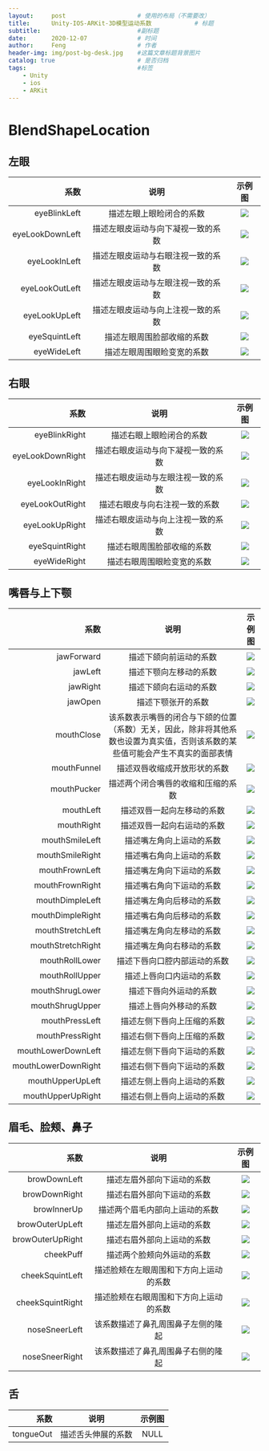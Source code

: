 ```yaml
---
layout:     post   				    # 使用的布局（不需要改）
title:      Unity-IOS-ARKit-3D模型运动系数	  		# 标题
subtitle:                   		#副标题
date:       2020-12-07 				# 时间
author:     Feng 					# 作者
header-img: img/post-bg-desk.jpg 	#这篇文章标题背景图片
catalog: true 						# 是否归档
tags:								#标签
    - Unity
    - ios
    - ARKit
---
```


# BlendShapeLocation
## 左眼

| 系数 | 说明 | 示例图 |
| -----: | :-----: | :-----: |
| eyeBlinkLeft      | 描述左眼上眼睑闭合的系数 | ![](./img/2020-12-07/eyeBlinkLeft.png) |
| eyeLookDownLeft   | 描述左眼皮运动与向下凝视一致的系数 | ![](./img/2020-12-07/eyeLookDownLeft.png) |
| eyeLookInLeft     | 描述左眼皮运动与右眼注视一致的系数 | ![](./img/2020-12-07/eyeLookInLeft.png) |
| eyeLookOutLeft    | 描述左眼皮运动与左眼注视一致的系数 | ![](./img/2020-12-07/eyeLookOutLeft.png) |
| eyeLookUpLeft     | 描述左眼皮运动与向上注视一致的系数 | ![](./img/2020-12-07/eyeLookUpLeft.png) |
| eyeSquintLeft     | 描述左眼周围脸部收缩的系数 | ![](./img/2020-12-07/eyeSquintLeft.png) |
| eyeWideLeft       | 描述左眼周围眼睑变宽的系数 | ![](./img/2020-12-07/eyeWideLeft.png) |

## 右眼

| 系数 | 说明 | 示例图 |
| -----: | :-----: | :-----: |
| eyeBlinkRight     | 描述右眼上眼睑闭合的系数          | ![](./img/2020-12-07/eyeBlinkRight.png) |
| eyeLookDownRight  | 描述右眼皮运动与向下凝视一致的系数 | ![](./img/2020-12-07/eyeLookDownRight.png) |
| eyeLookInRight    | 描述右眼皮运动与左眼注视一致的系数 | ![](./img/2020-12-07/eyeLookInRight.png) |
| eyeLookOutRight   | 描述右眼皮与向右注视一致的系数     | ![](./img/2020-12-07/eyeLookOutRight.png) |
| eyeLookUpRight    | 描述右眼皮运动与向上注视一致的系数 | ![](./img/2020-12-07/eyeLookUpRight.png) |
| eyeSquintRight    | 描述右眼周围脸部收缩的系数        | ![](./img/2020-12-07/eyeSquintRight.png) |
| eyeWideRight      | 描述右眼周围眼睑变宽的系数        | ![](./img/2020-12-07/eyeWideRight.png) |

## 嘴唇与上下颚

| 系数 | 说明 | 示例图 |
| -----: | :-----: | :-----: |
| jawForward            | 描述下颌向前运动的系数 | ![](./img/2020-12-07/jawForward.png) |
| jawLeft               | 描述下颚向左移动的系数 | ![](./img/2020-12-07/jawLeft.png) |
| jawRight              | 描述下颌向右运动的系数 | ![](./img/2020-12-07/jawRight.png) |
| jawOpen               | 描述下颚张开的系数 | ![](./img/2020-12-07/jawOpen.png) |
| mouthClose            | 该系数表示嘴唇的闭合与下颌的位置（系数）无关，因此，除非将其他系数也设置为真实值，否则该系数的某些值可能会产生不真实的面部表情 | ![](./img/2020-12-07/mouthClose.png) |
| mouthFunnel           | 描述双唇收缩成开放形状的系数 | ![](./img/2020-12-07/mouthFunnel.png) |
| mouthPucker           | 描述两个闭合嘴唇的收缩和压缩的系数 | ![](./img/2020-12-07/mouthPucker.png) |
| mouthLeft             | 描述双唇一起向左移动的系数 | ![](./img/2020-12-07/mouthLeft.png) |
| mouthRight            | 描述双唇一起向右运动的系数 | ![](./img/2020-12-07/mouthRight.png) |
| mouthSmileLeft        | 描述嘴左角向上运动的系数 | ![](./img/2020-12-07/mouthSmileLeft.png) |
| mouthSmileRight       | 描述嘴右角向上运动的系数 | ![](./img/2020-12-07/mouthSmileRight.png) |
| mouthFrownLeft        | 描述嘴左角向下运动的系数 | ![](./img/2020-12-07/mouthFrownLeft.png) |
| mouthFrownRight       | 描述嘴右角向下运动的系数 | ![](./img/2020-12-07/mouthFrownRight.png) |
| mouthDimpleLeft       | 描述嘴左角向后移动的系数 | ![](./img/2020-12-07/mouthDimpleLeft.png) |
| mouthDimpleRight      | 描述嘴右角向后移动的系数 | ![](./img/2020-12-07/mouthDimpleRight.png) |
| mouthStretchLeft      | 描述嘴左角向左移动的系数 | ![](./img/2020-12-07/mouthStretchLeft.png) |
| mouthStretchRight     | 描述嘴左角向右移动的系数 | ![](./img/2020-12-07/mouthStretchRight.png) |
| mouthRollLower        | 描述下唇向口腔内部运动的系数 | ![](./img/2020-12-07/mouthRollLower.png) |
| mouthRollUpper        | 描述上唇向口内运动的系数 | ![](./img/2020-12-07/mouthRollUpper.png) |
| mouthShrugLower       | 描述下唇向外运动的系数 | ![](./img/2020-12-07/mouthShrugLower.png) |
| mouthShrugUpper       | 描述上唇向外移动的系数 | ![](./img/2020-12-07/mouthShrugUpper.png) |
| mouthPressLeft        | 描述左侧下唇向上压缩的系数 | ![](./img/2020-12-07/mouthPressLeft.png) |
| mouthPressRight       | 描述右侧下唇向上压缩的系数 | ![](./img/2020-12-07/mouthPressRight.png) |
| mouthLowerDownLeft    | 描述左侧下唇向下运动的系数 | ![](./img/2020-12-07/mouthLowerDownLeft.png) |
| mouthLowerDownRight   | 描述右侧下唇向下运动的系数 | ![](./img/2020-12-07/mouthLowerDownRight.png) |
| mouthUpperUpLeft      | 描述左侧上唇向上运动的系数 | ![](./img/2020-12-07/mouthUpperUpLeft.png) |
| mouthUpperUpRight     | 描述右侧上唇向上运动的系数 | ![](./img/2020-12-07/mouthUpperUpRight.png) |

## 眉毛、脸颊、鼻子

| 系数 | 说明 | 示例图 |
| -----: | :-----: | :-----: |
| browDownLeft      | 描述左眉外部向下运动的系数 | ![](./img/2020-12-07/browDownLeft.png) |
| browDownRight     | 描述右眉外部向下运动的系数 | ![](./img/2020-12-07/browDownRight.png) |
| browInnerUp       | 描述两个眉毛内部向上运动的系数 | ![](./img/2020-12-07/browInnerUp.png) |
| browOuterUpLeft   | 描述左眉外部向上运动的系数 | ![](./img/2020-12-07/browOuterUpLeft.png) |
| browOuterUpRight  | 描述右眉外部向上运动的系数 | ![](./img/2020-12-07/browOuterUpRight.png) |
| cheekPuff         | 描述两个脸颊向外运动的系数 | ![](./img/2020-12-07/cheekPuff.png) |
| cheekSquintLeft   | 描述脸颊在左眼周围和下方向上运动的系数 | ![](./img/2020-12-07/cheekSquintLeft.png) |
| cheekSquintRight  | 描述脸颊在右眼周围和下方向上运动的系数 | ![](./img/2020-12-07/cheekSquintRight.png) |
| noseSneerLeft     | 该系数描述了鼻孔周围鼻子左侧的隆起 | ![](./img/2020-12-07/noseSneerLeft.png) |
| noseSneerRight    | 该系数描述了鼻孔周围鼻子右侧的隆起 | ![](./img/2020-12-07/noseSneerRight.png) |

## 舌

| 系数 | 说明 | 示例图 |
| -----: | :-----: | :-----: |
| tongueOut | 描述舌头伸展的系数 | NULL |